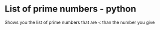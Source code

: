 # List of prime numbers - python
Shows you the list of prime numbers that are &lt; than the number you give
